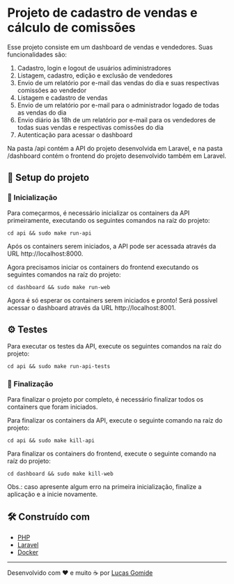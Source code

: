 # Projeto de cadastro de vendas e cálculo de comissões

Esse projeto consiste em um dashboard de vendas e vendedores. Suas funcionalidades são:

1. Cadastro, login e logout de usuários adiministradores
2. Listagem, cadastro, edição e exclusão de vendedores
3. Envio de um relatório por e-mail das vendas do dia e suas respectivas comissões ao vendedor
4. Listagem e cadastro de vendas
5. Envio de um relatório por e-mail para o administrador logado de todas as vendas do dia
6. Envio diário às 18h de um relatório por e-mail para os vendedores de todas suas vendas e respectivas comissões do dia
7. Autenticação para acessar o dashboard

Na pasta /api contém a API do projeto desenvolvida em Laravel, e na pasta /dashboard contém o frontend do projeto desenvolvido também em Laravel.

## 🚀 Setup do projeto

### 🔧 Inicialização

Para começarmos, é necessário inicializar os containers da API primeiramente, executando os seguintes comandos na raíz do projeto:

```
cd api && sudo make run-api
```

Após os containers serem iniciados, a API pode ser acessada através da URL http://localhost:8000.

Agora precisamos iniciar os containers do frontend executando os seguintes comandos na raíz do projeto:

```
cd dashboard && sudo make run-web
```

Agora é só esperar os containers serem iniciados e pronto! Será possível acessar o dashboard através da URL http://localhost:8001.

## ⚙️ Testes

Para executar os testes da API, execute os seguintes comandos na raíz do projeto:

```
cd api && sudo make run-api-tests
```

### 🔧 Finalização

Para finalizar o projeto por completo, é necessário finalizar todos os containers que foram iniciados.

Para finalizar os containers da API, execute o seguinte comando na raíz do projeto:

```
cd api && sudo make kill-api
```

Para finalizar os containers do frontend, execute o seguinte comando na raíz do projeto:

```
cd dashboard && sudo make kill-web
```

Obs.: caso apresente algum erro na primeira inicialização, finalize a aplicação e a inicie novamente.

## 🛠️ Construído com

* [PHP](https://www.php.net/)
* [Laravel](https://laravel.com/)
* [Docker](https://www.docker.com/)

---
Desenvolvido com ❤️ e muito ☕ por [Lucas Gomide](https://github.com/gomidx)